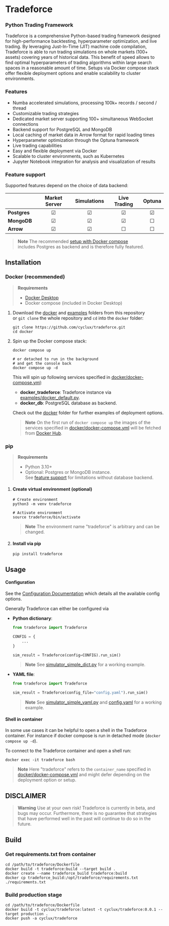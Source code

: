 # Tradeforce

### Python Trading Framework

Tradeforce is a comprehensive Python-based trading framework designed for
high-performance backtesting, hyperparameter optimization, and live trading.
By leveraging Just-In-Time (JIT) machine code compilation, Tradeforce is able
to run trading simulations on whole markets (100+ assets) covering years of
historical data. This benefit of speed allows to find optimal hyperparameters of
trading algorithms within large search spaces in a reasonable amount of time.
Setups via Docker compose stack offer flexible deployment options and
enable scalability to cluster environments.

### Features

- Numba accelerated simulations, processing 100k+ records / second / thread
- Customizable trading strategies
- Dedicated market server supporting 100+ simultaneous WebSocket connections
- Backend support for PostgreSQL and MongoDB
- Local caching of market data in Arrow format for rapid loading times
- Hyperparameter optimization through the Optuna framework
- Live trading capabilities
- Easy and flexible deployment via Docker
- Scalable to cluster environments, such as Kubernetes
- Jupyter Notebook integration for analysis and visualization of results


### Feature support

Supported features depend on the choice of data backend:

|              | Market Server | Simulations | Live Trading | Optuna |
|--------------|:-------------:|:-----------:|:------------:|:------:|
| **Postgres** | &#9745;       | &#9745;     | &#9745;      | &#9745;|
| **MongoDB**  | &#9745;       | &#9745;     | &#9745;      | &#9744;|
| **Arrow**    | &#9745;       | &#9745;     | &#9744;      | &#9744;|

>**Note** The recommended [setup with Docker compose](#docker-recommended)\
>includes Postgres as backend and is therefore fully featured.
<!-- TODO: Explain differences and link to documentation -->

## Installation

### Docker (recommended)

>**Requirements**
>
>- [Docker Desktop]
>- Docker compose (included in Docker Desktop)

1. Download the [docker] and [examples] folders from this repository\
    or ``git clone`` the whole repository and ``cd`` into the ``docker`` folder:

    ```shell
    git clone https://github.com/cyclux/tradeforce.git
    cd docker
    ```

2. Spin up the Docker compose stack:

    ```shell
    docker compose up

    # or detached to run in the background
    # and get the console back
    docker compose up -d
    ```

    This will spin up following services specified in [docker/docker-compose.yml]:
    - **docker_tradeforce**: Tradeforce instance via [examples/docker_default.py].
    - **docker_db**: PostgreSQL database as backend.

    <!-- TODO: Add documentation for different deployments options -->
    Check out the [docker] folder for further examples of deployment options.

    >**Note** On the first run of `docker compose up` the images of the services specified
    >in [docker/docker-compose.yml] will be fetched from [Docker Hub].

### pip

> **Requirements**
>
>- Python 3.10+
>- Optional: Postgres or MongoDB instance.\
   See [feature support](#feature-support) for limitations without database backend.

1. #### Create virtual environment (optional)

    ```shell
    # Create environment
    python3 -m venv tradeforce

    # Activate environment
    source tradeforce/bin/activate
    ```
    > **Note** The environment name "tradeforce" is arbitrary and can be changed.

2. #### Install via pip

    ```
    pip install tradeforce
    ```

## Usage

#### Configuration

See the [Configuration Documentation] which details all the available config options.

Generally Tradeforce can either be configured via

-  **Python dictionary**:

    ```python
    from tradeforce import Tradeforce

    CONFIG = {
        ...
    }

    sim_result = Tradeforce(config=CONFIG).run_sim()
    ```

    > **Note** See [simulator_simple_dict.py] for a working example.

- **YAML file**:

    ```python
    from tradeforce import Tradeforce

    sim_result = Tradeforce(config_file="config.yaml").run_sim()
    ```

    > **Note** See [simulator_simple_yaml.py] and [config.yaml] for a working example.


#### Shell in container

In some use cases it can be helpful to open a shell in the Tradeforce container.
For instance if docker compose is run in detached mode (`docker compose up -d`).

To connect to the Tradeforce container and open a shell run:

```shell
docker exec -it tradeforce bash
```

> **Note** Here "tradeforce" refers to the `container_name` specified in
> [docker/docker-compose.yml] and might defer depending on the deployment option or setup.

## DISCLAIMER
> **Warning** Use at your own risk! Tradeforce is currently in beta, and bugs may occur.
> Furthermore, there is no guarantee that strategies that have performed well
> in the past will continue to do so in the future.


## Build

### Get requirements.txt from container
```
cd /path/to/tradeforce/Dockerfile
docker build -t tradeforce:build --target build .
docker create --name tradeforce_build tradeforce:build
docker cp tradeforce_build:/opt/tradeforce/requirements.txt ./requirements.txt
```
### Build production stage
```
cd /path/to/tradeforce/Dockerfile
docker build -t cyclux/tradeforce:latest -t cyclux/tradeforce:0.0.1 --target production .
docker push -a cyclux/tradeforce
```


[Docker Desktop]: https://docs.docker.com/get-docker/

[docker]: ../tree/master/docker
[examples]: ../tree/master/examples

[simulator_simple_dict.py]: ../master/examples/simulator_simple_dict.py
[simulator_simple_yaml.py]: ../master/examples/simulator_simple_yaml.py
[config.yaml]: ../master/examples/config.yaml

[docker/docker-compose.yml]: ../master/docker/docker-compose.yml
[examples/docker_default.py]: ../master/examples/docker_default.py

[Docker Hub]: https://hub.docker.com/r/cyclux/tradeforce/tags
[Configuration Documentation]: https://tradeforce.readthedocs.io/en/latest/config.html

